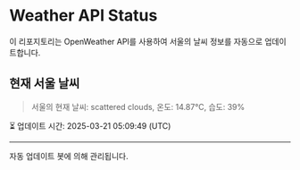 
# Weather API Status

이 리포지토리는 OpenWeather API를 사용하여 서울의 날씨 정보를 자동으로 업데이트합니다.

## 현재 서울 날씨
> 서울의 현재 날씨: scattered clouds, 온도: 14.87°C, 습도: 39%

⏳ 업데이트 시간: 2025-03-21 05:09:49 (UTC)

---
자동 업데이트 봇에 의해 관리됩니다.
